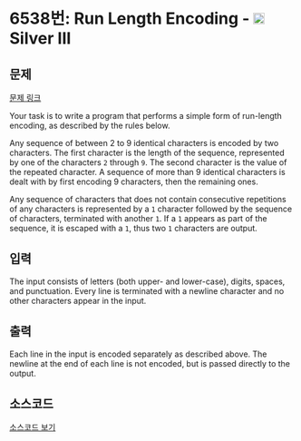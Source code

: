 # 6538번: Run Length Encoding - <img src="https://static.solved.ac/tier_small/8.svg" style="height:20px" /> Silver III

<!-- performance -->

<!-- 문제 제출 후 깃허브에 푸시를 했을 때 제출한 코드의 성능이 입력될 공간입니다.-->

<!-- end -->

## 문제

[문제 링크](https://boj.kr/6538)


<p>Your task is to write a program that performs a simple form of run-length encoding, as described by the rules below.</p>

<p>Any sequence of between 2 to 9 identical characters is encoded by two characters. The first character is the length of the sequence, represented by one of the characters <code>2</code> through <code>9</code>. The second character is the value of the repeated character. A sequence of more than 9 identical characters is dealt with by first encoding 9 characters, then the remaining ones.</p>

<p>Any sequence of characters that does not contain consecutive repetitions of any characters is represented by a <code>1</code> character followed by the sequence of characters, terminated with another <code>1</code>. If a <code>1</code> appears as part of the sequence, it is escaped with a <code>1</code>, thus two <code>1</code> characters are output.</p>



## 입력


<p>The input consists of letters (both upper- and lower-case), digits, spaces, and punctuation. Every line is terminated with a newline character and no other characters appear in the input.</p>



## 출력


<p>Each line in the input is encoded separately as described above. The newline at the end of each line is not encoded, but is passed directly to the output.</p>



## 소스코드

[소스코드 보기](Run%20Length%20Encoding.cpp)